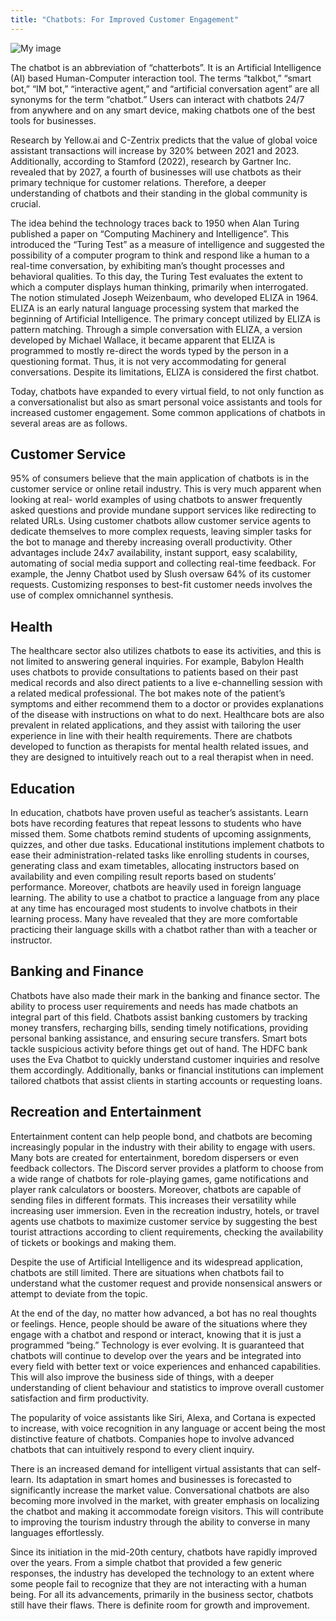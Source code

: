 ```yaml
---
title: "Chatbots: For Improved Customer Engagement"
---
```


![My image](/images/article/Students-Corner/chat-bots_for-improved-customer-engagement.png)

The chatbot is an abbreviation of “chatterbots”. It is
an Artificial Intelligence (AI) based Human-Computer
interaction tool. The terms “talkbot,” “smart bot,” “IM
bot,” “interactive agent,” and “artificial conversation
agent” are all synonyms for the term “chatbot.” Users
can interact with chatbots 24/7 from anywhere and on
any smart device, making chatbots one of the best tools
for businesses.

Research by Yellow.ai and C-Zentrix predicts that the
value of global voice assistant transactions will increase
by 320% between 2021 and 2023. Additionally, according
to Stamford (2022), research by Gartner Inc. revealed
that by 2027, a fourth of businesses will use chatbots
as their primary technique for customer relations.
Therefore, a deeper understanding of chatbots and their
standing in the global community is crucial.

The idea behind the technology traces back to 1950
when Alan Turing published a paper on “Computing
Machinery and Intelligence”. This introduced the “Turing
Test” as a measure of intelligence and suggested the
possibility of a computer program to think and respond
like a human to a real-time conversation, by exhibiting
man’s thought processes and behavioral qualities.
To this day, the Turing Test evaluates the extent to
which a computer displays human thinking, primarily
when interrogated.
The notion stimulated Joseph
Weizenbaum, who developed ELIZA in 1964. ELIZA is an
early natural language processing system that marked
the beginning of Artificial Intelligence. The primary
concept utilized by ELIZA is pattern matching. Through
a simple conversation with ELIZA, a version developed
by Michael Wallace, it became apparent that ELIZA is
programmed to mostly re-direct the words typed by
the person in a questioning format. Thus, it is not very
accommodating for general conversations. Despite its
limitations, ELIZA is considered the first chatbot.

Today, chatbots have expanded to every virtual field,
to not only function as a conversationalist but also as
smart personal voice assistants and tools for increased
customer engagement. Some common applications of
chatbots in several areas are as follows.

## Customer Service

95% of consumers believe that the main application
of chatbots is in the customer service or online retail
industry. This is very much apparent when looking at real-
world examples of using chatbots to answer frequently
asked questions and provide mundane support services
like redirecting to related URLs. Using customer chatbots
allow customer service agents to dedicate themselves
to more complex requests, leaving simpler tasks for
the bot to manage and thereby increasing overall
productivity. Other advantages include 24x7 availability,
instant support, easy scalability, automating of social
media support and collecting real-time feedback. For
example, the Jenny Chatbot used by Slush oversaw
64% of its customer requests. Customizing responses
to best-fit customer needs involves the use of complex
omnichannel synthesis.

## Health

The healthcare sector also utilizes chatbots to
ease its activities, and this is not limited to answering
general inquiries. For example, Babylon Health uses
chatbots to provide consultations to patients based
on their past medical records and also direct patients
to a live e-channelling session with a related medical
professional. The bot makes note of the patient’s
symptoms and either recommend them to a doctor or
provides explanations of the disease with instructions
on what to do next. Healthcare bots are also prevalent
in related applications, and they assist with tailoring the
user experience in line with their health requirements.
There are chatbots developed to function as therapists
for mental health related issues, and they are designed
to intuitively reach out to a real therapist when in need.

## Education

In education, chatbots have proven useful as teacher’s
assistants. Learn bots have recording features that
repeat lessons to students who have missed them. Some
chatbots remind students of upcoming assignments,
quizzes, and other due tasks. Educational institutions
implement chatbots to ease their administration-related
tasks like enrolling students in courses, generating class
and exam timetables, allocating instructors based on
availability and even compiling result reports based on
students’ performance. Moreover, chatbots are heavily
used in foreign language learning. The ability to use a
chatbot to practice a language from any place at any
time has encouraged most students to involve chatbots
in their learning process. Many have revealed that they
are more comfortable practicing their language skills
with a chatbot rather than with a teacher or instructor.

## Banking and Finance

Chatbots have also made their mark in the banking and
finance sector. The ability to process user requirements
and needs has made chatbots an integral part of this field.
Chatbots assist banking customers by tracking money
transfers, recharging bills, sending timely notifications,
providing personal banking assistance, and ensuring
secure transfers. Smart bots tackle suspicious activity
before things get out of hand. The HDFC bank uses the
Eva Chatbot to quickly understand customer inquiries
and resolve them accordingly. Additionally, banks or
financial institutions can implement tailored chatbots
that assist clients in starting accounts or requesting
loans.

## Recreation and Entertainment

Entertainment content can help people bond, and
chatbots are becoming increasingly popular in the
industry with their ability to engage with users. Many
bots are created for entertainment, boredom dispersers
or even feedback collectors. The Discord server provides
a platform to choose from a wide range of chatbots for
role-playing games, game notifications and player rank
calculators or boosters. Moreover, chatbots are capable
of sending files in different formats. This increases their
versatility while increasing user immersion. Even in the
recreation industry, hotels, or travel agents use chatbots
to maximize customer service by suggesting the best
tourist attractions according to client requirements,
checking the availability of tickets or bookings and
making them.

Despite the use of Artificial Intelligence and its
widespread application, chatbots are still limited. There
are situations when chatbots fail to understand what the
customer request and provide nonsensical answers or
attempt to deviate from the topic.

At the end of the day, no matter how advanced, a bot
has no real thoughts or feelings. Hence, people should
be aware of the situations where they engage with a
chatbot and respond or interact, knowing that it is just a
programmed “being.” Technology is ever evolving. It is guaranteed that
chatbots will continue to develop over the years and
be integrated into every field with better text or voice
experiences and enhanced capabilities. This will also
improve the business side of things, with a deeper
understanding of client behaviour and statistics
to improve overall customer satisfaction and firm
productivity.

The popularity of voice assistants like Siri, Alexa, and
Cortana is expected to increase, with voice recognition
in any language or accent being the most distinctive
feature of
chatbots. Companies hope to involve
advanced chatbots that can intuitively respond to every
client inquiry.

There is an increased demand for intelligent virtual
assistants that can self-learn. Its adaptation in smart
homes and businesses is forecasted to significantly
increase the market value. Conversational chatbots
are also becoming more involved in the market, with
greater emphasis on localizing the chatbot and making
it accommodate foreign visitors. This will contribute
to improving the tourism industry through the ability to
converse in many languages effortlessly.

Since its initiation in the mid-20th century, chatbots
have rapidly improved over the years. From a simple
chatbot that provided a few generic responses, the
industry has developed the technology to an extent
where some people fail to recognize that they are not
interacting with a human being. For all its advancements,
primarily in the business sector, chatbots still have
their flaws. There is definite room for growth and
improvement.
